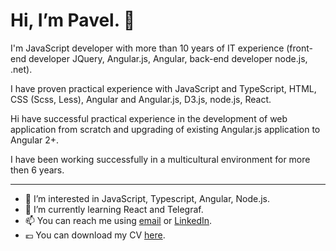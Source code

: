 # Hi, I’m Pavel. 👋

I'm JavaScript developer with more than 10 years of IT experience (front-end developer JQuery, Angular.js, Angular, back-end developer node.js, .net).

I have proven practical experience with JavaScript and TypeScript, HTML, CSS (Scss, Less), Angular and Angular.js, D3.js, node.js, React.

Hi have successful practical experience in the development of web application from scratch and upgrading of existing Angular.js application to Angular 2+.

I have been working successfully in a multicultural environment for more then 6 years.

---

- 👀 I’m interested in JavaScript, Typescript, Angular, Node.js.
- 🌱 I’m currently learning React and Telegraf.
- 📫 You can reach me using [email](mailto:p.khlebko@gmail.com) or [LinkedIn](https://www.linkedin.com/in/pavel-khlebko-545339137/).
- 💶 You can download my CV [here](http://khlebko.com/downloads/pavel_khlebko_cv_eng.pdf).

<!---
pkhlebko/pkhlebko is a ✨ special ✨ repository because its `README.md` (this file) appears on your GitHub profile.
You can click the Preview link to take a look at your changes.
--->
